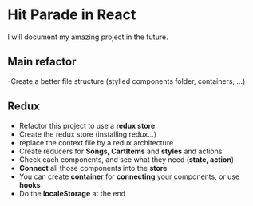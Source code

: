 # Hit Parade in React

I will document my amazing project in the future.

## Main refactor
-Create a better file structure (stylled components folder, containers, ...)

## Redux
- Refactor this project to use a **redux store**
- Create the redux store (installing redux...)
- replace the context file by a redux architecture
- Create reducers for **Songs, CartItems** and **styles** and actions
- Check each components, and see what they need (**state, action**)
- **Connect** all those components into the **store**
- You can create **container** for **connecting** your components, or use **hooks**
- Do the **localeStorage** at the end